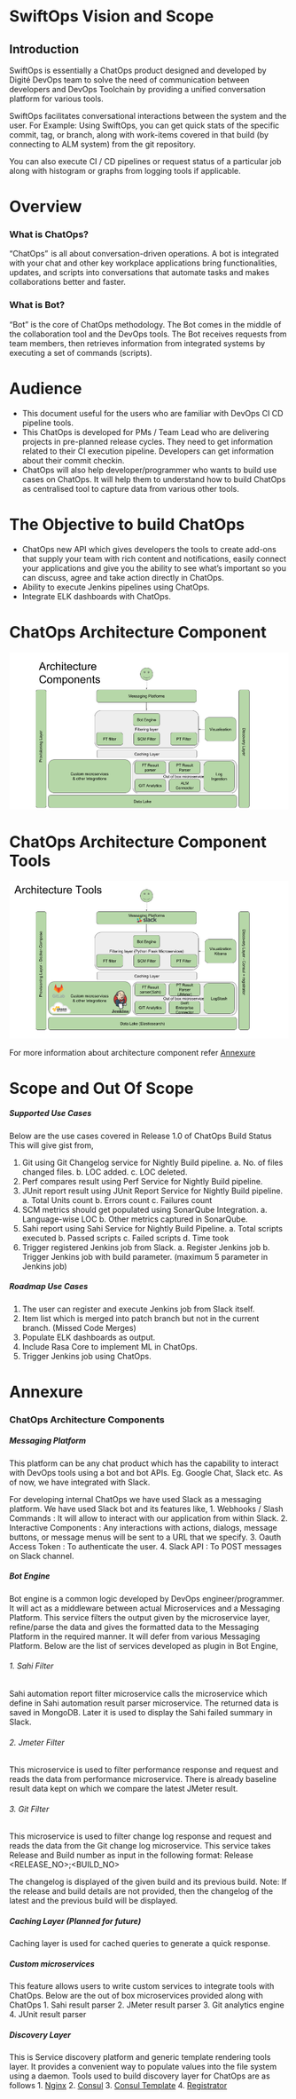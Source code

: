 # SwiftOps Vision and Scope

## Introduction

SwiftOps is essentially a ChatOps product designed and developed by Digité DevOps team to
solve the need of communication between developers and DevOps Toolchain by providing a
unified conversation platform for various tools.

SwiftOps facilitates conversational interactions between the system and the user. For
Example: Using SwiftOps, you can get quick stats of the specific commit, tag, or branch,
along with work-items covered in that build (by connecting to ALM system) from the git
repository.

You can also execute CI / CD pipelines or request status of a particular job along with
histogram or graphs from logging tools if applicable.

# Overview
### What is ChatOps?
“ChatOps”  is all about conversation-driven operations. A bot is integrated with your chat and other key workplace applications bring functionalities, updates, and scripts into conversations that automate tasks and makes collaborations better and faster.

### What is Bot?
“Bot” is the core of ChatOps methodology. The Bot comes in the middle of the collaboration tool and the DevOps tools. The Bot receives requests from team members, then retrieves information from integrated systems by executing a set of commands (scripts).

# Audience
* This document useful for the users who are familiar with DevOps CI CD pipeline tools.
* This ChatOps is developed for PMs / Team Lead who are delivering projects in pre-planned release cycles. They need to get information related to their CI execution pipeline. Developers can get information about their commit checkin.
* ChatOps will also help developer/programmer who wants to build use cases on
ChatOps. It will help them to understand how to build ChatOps as centralised tool to capture data from various other tools.

# The Objective to build ChatOps
* ChatOps new API which gives developers the tools to create add-ons that supply your team with rich content and notifications, easily connect your applications and give you the ability to see what’s important so you can discuss, agree and take action directly in ChatOps.
* Ability to execute Jenkins pipelines using ChatOps.
* Integrate ELK dashboards with ChatOps.

# ChatOps Architecture Component
![ChatOps Architecture Component](img/swiftopscomponent.png)

# ChatOps Architecture Component Tools
![ChatOps Architecture Component](img/swiftopstools.png)

For more information about architecture component refer [Annexure](#annexure)
# Scope and Out Of Scope
##### Supported Use Cases
Below are the use cases covered in Release 1.0 of ChatOps
Build Status
This will give gist from,
1. Git using Git Changelog service for Nightly Build pipeline.
a. No. of files changed files.
b. LOC added.
c. LOC deleted.
2. Perf compares result using Perf Service for Nightly Build pipeline.
3. JUnit report result using JUnit Report Service for Nightly Build pipeline.
a. Total Units count
b. Errors count
c. Failures count
4. SCM metrics should get populated using SonarQube Integration.
a. Language-wise LOC
b. Other metrics captured in SonarQube.
5. Sahi report using Sahi Service for Nightly Build Pipeline.
a. Total scripts executed
b. Passed scripts
c. Failed scripts
d. Time took 
6. Trigger registered Jenkins job from Slack.
a. Register Jenkins job 
b. Trigger Jenkins job with build parameter. (maximum 5 parameter in Jenkins job)

##### Roadmap Use Cases
1. The user can register and execute Jenkins job from Slack itself.
2. Item list which is merged into patch branch but not in the current branch. (Missed Code Merges)
3. Populate ELK dashboards as output.
4. Include Rasa Core to implement ML in ChatOps.
5. Trigger Jenkins job using ChatOps.

# Annexure

### ChatOps Architecture Components

##### Messaging Platform
This platform can be any chat product which has the capability to interact with DevOps tools using a bot and bot APIs. Eg. Google Chat, Slack etc. As of now, we have integrated with
Slack.

For developing internal ChatOps we have used Slack as a messaging platform. We have used Slack bot and its features like,
    1. Webhooks / Slash Commands : It will allow to interact with our application from within Slack.
    2. Interactive Components : Any interactions with actions, dialogs, message buttons, or message menus will be sent to a URL that we specify.
    3. Oauth Access Token : To authenticate the user. 
    4. Slack API : To POST messages on Slack channel.
##### Bot Engine
Bot engine is a common logic developed by DevOps engineer/programmer. It will act as a
middleware between actual Microservices and a Messaging Platform.
This service filters the output given by the microservice layer, refine/parse the data and gives
the formatted data to the Messaging Platform in the required manner. It will defer from various Messaging Platform.
Below are the list of services developed as plugin in Bot Engine,
###### 1. Sahi Filter
Sahi automation report filter microservice calls the microservice which define in Sahi automation result parser microservice. The returned data is saved in MongoDB. Later it is used to display the Sahi failed summary in Slack.
###### 2. Jmeter Filter
This microservice is used to filter performance response and request and reads the data from performance microservice. There is already baseline result data kept on which we compare the latest JMeter result.
###### 3. Git Filter
This microservice is used to filter change log response and request and reads the data from the Git change log microservice. This service takes Release and Build number as input in the following format:
Release <RELEASE_NO>;<BUILD_NO>

The changelog is displayed of the given build and its previous build.
Note: If the release and build details are not provided, then the changelog of the
latest and the previous build will be displayed.
##### Caching Layer (Planned for future)
Caching layer is used for cached queries to generate a quick response.
##### Custom microservices
This feature allows users to write custom services to integrate tools with ChatOps.
Below are the out of box microservices provided along with ChatOps
    1. Sahi result parser
    2. JMeter result parser
    3. Git analytics engine
    4. JUnit result parser
##### Discovery Layer
This is Service discovery platform and generic template rendering tools layer. It provides a
convenient way to populate values into the file system using a daemon.
Tools used to build discovery layer for ChatOps are as follows
    1. [Nginx](https://www.nginx.com/resources/glossary/nginx/)
    2. [Consul](https://www.consul.io/intro/index.html)
    3. [Consul Template](https://www.hashicorp.com/blog/introducing-consul-template.html)
    4. [Registrator](http://gliderlabs.github.io/registrator/latest/)
